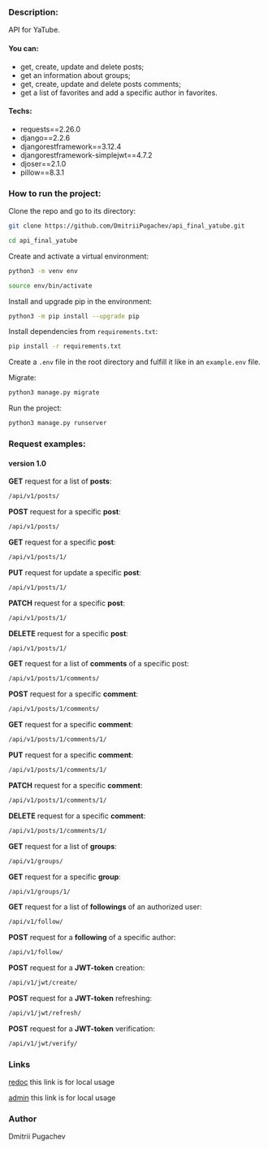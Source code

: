 ### Description:
API for YaTube.
#### You can:
  * get, create, update and delete posts;
  * get an information about groups;
  * get, create, update and delete posts comments;
  * get a list of favorites and add a specific author in favorites.
#### Techs:
  * requests==2.26.0
  * django==2.2.6
  * djangorestframework==3.12.4
  * djangorestframework-simplejwt==4.7.2
  * djoser==2.1.0
  * pillow==8.3.1
### How to run the project:
Clone the repo and go to its directory:
```bash
git clone https://github.com/DmitriiPugachev/api_final_yatube.git
```
```bash
cd api_final_yatube
```
Create and activate a virtual environment:
```bash
python3 -m venv env
```
```bash
source env/bin/activate
```
Install and upgrade pip in the environment:
```bash
python3 -m pip install --upgrade pip
```
Install dependencies from ```requirements.txt```:
```bash
pip install -r requirements.txt
```
Create a ```.env``` file in the root directory and fulfill it like in an ```example.env``` file.

Migrate:
```bash
python3 manage.py migrate
```
Run the project:
```bash
python3 manage.py runserver
```
### Request examples:
#### version 1.0

**GET** request for a list of **posts**:

```bash
/api/v1/posts/
```

**POST** request for a specific **post**:

```bash
/api/v1/posts/
```

**GET** request for a specific **post**:

```bash
/api/v1/posts/1/
```

**PUT** request for update a specific **post**:

```bash
/api/v1/posts/1/
```

**PATCH** request for a specific **post**:

```bash
/api/v1/posts/1/
```

**DELETE** request for a specific **post**:

```bash
/api/v1/posts/1/
```

**GET** request for a list of **comments** of a specific post:

```bash
/api/v1/posts/1/comments/
```

**POST** request for a specific **comment**:

```bash
/api/v1/posts/1/comments/
```

**GET** request for a specific **comment**:

```bash
/api/v1/posts/1/comments/1/
```

**PUT** request for a specific **comment**:

```bash
/api/v1/posts/1/comments/1/
```

**PATCH** request for a specific **comment**:

```bash
/api/v1/posts/1/comments/1/
```

**DELETE** request for a specific **comment**:

```bash
/api/v1/posts/1/comments/1/
```

**GET** request for a list of **groups**:

```bash
/api/v1/groups/
```

**GET** request for a specific **group**:

```bash
/api/v1/groups/1/
```

**GET** request for a list of **followings** of an authorized user:

```bash
/api/v1/follow/
```

**POST** request for a **following** of a specific author:

```bash
/api/v1/follow/
```

**POST** request for a **JWT-token** creation:

```bash
/api/v1/jwt/create/
```

**POST** request for a **JWT-token** refreshing:

```bash
/api/v1/jwt/refresh/
```

**POST** request for a **JWT-token** verification:

```bash
/api/v1/jwt/verify/
```
### Links
[redoc](http://127.0.0.1:8000/redoc/) this link is for local usage

[admin](http://127.0.0.1:8000/admin/)  this link is for local usage
### Author
Dmitrii Pugachev
